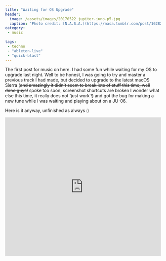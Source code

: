 ```yaml
---
title: "Waiting for OS Upgrade"
header:
  image: /assets/images/20170522_jupiter-juno-p5.jpg
  caption: "Photo credit: [N.A.S.A.](https://nasa.tumblr.com/post/162828438059/solar-system-things-to-know-this-week)"
category:
 - music
 
tags:
 - techno
 - "ableton-live"
 - "quick-blast"
---
```


The first post for music on here. I had some fun while waiting for my OS to upgrade 
last night. Well to be honest, I was going to try and master a previous track I had made,
but decided to upgrade to the latest macOS Sierra (~~and amazingly it didn't seem to break 
lots of stuff this time, well done guys!~~ spoke too soon, screenshot shortcuts are broken
I wonder what else this time, it really does not 'just work'!) and got the bug for making a 
new tune while I was waiting and playing about on a JU-06.

Here is it anyway, unfinished as always :)

<iframe width="100%" height="450" scrolling="no" frameborder="no" src="https://w.soundcloud.com/player/?url=https%3A//api.soundcloud.com/tracks/334337766&amp;auto_play=false&amp;hide_related=false&amp;show_comments=true&amp;show_user=true&amp;show_reposts=false&amp;visual=true"></iframe>



